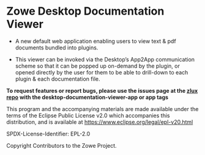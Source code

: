 # Zowe Desktop Documentation Viewer


- A new default web application enabling users to view text & pdf documents bundled into plugins. 

- This viewer can be invoked via the Desktop’s App2App communication scheme so that it can be popped up on-demand by the plugin, or opened directly by the user for them to be able to drill-down to each plugin & each documentation file.

**To request features or report bugs, please use the issues page at the [zlux repo](https://github.com/zowe/zlux/issues) with the desktop-documentation-viewer-app or app tags**

This program and the accompanying materials are
made available under the terms of the Eclipse Public License v2.0 which accompanies
this distribution, and is available at https://www.eclipse.org/legal/epl-v20.html

SPDX-License-Identifier: EPL-2.0

Copyright Contributors to the Zowe Project.

